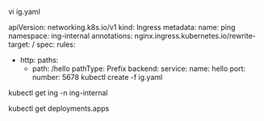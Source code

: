 vi ig.yaml

apiVersion: networking.k8s.io/v1
kind: Ingress
metadata:
  name: ping
  namespace: ing-internal
  annotations:
    nginx.ingress.kubernetes.io/rewrite-target: /
spec:
  rules:
  - http:
      paths:
      - path: /hello
        pathType: Prefix
        backend:
          service:
            name: hello
            port:
              number: 5678
kubectl create -f ig.yaml

kubectl get ing -n ing-internal

kubectl get deployments.apps

